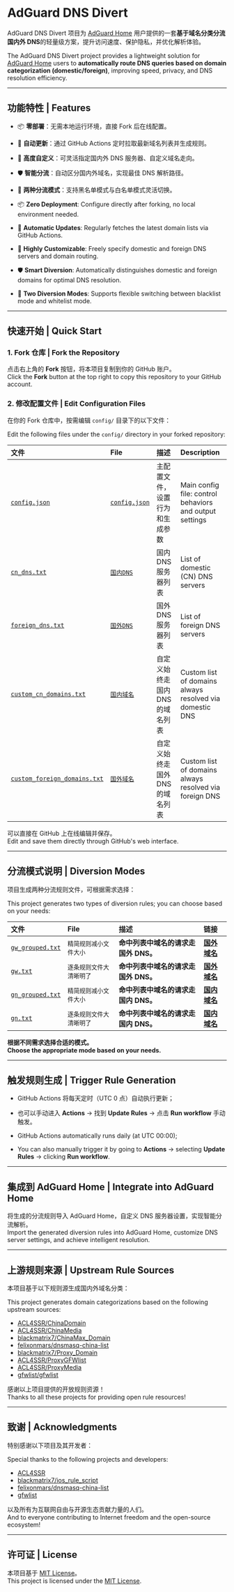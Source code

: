 # AdGuard DNS Divert

AdGuard DNS Divert 项目为 [AdGuard Home](https://github.com/AdguardTeam/AdGuardHome) 用户提供的一套**基于域名分类分流国内外 DNS**的轻量级方案，提升访问速度、保护隐私，并优化解析体验。

The AdGuard DNS Divert project provides a lightweight solution for [AdGuard Home](https://github.com/AdguardTeam/AdGuardHome) users to **automatically route DNS queries based on domain categorization (domestic/foreign)**, improving speed, privacy, and DNS resolution efficiency.

---

## 功能特性 | Features

- 📦 **零部署**：无需本地运行环境，直接 Fork 后在线配置。
- 🔄 **自动更新**：通过 GitHub Actions 定时拉取最新域名列表并生成规则。
- 🔧 **高度自定义**：可灵活指定国内外 DNS 服务器、自定义域名走向。
- 🛡 **智能分流**：自动区分国内外域名，实现最佳 DNS 解析路径。
- 📝 **两种分流模式**：支持黑名单模式与白名单模式灵活切换。

- 📦 **Zero Deployment**: Configure directly after forking, no local environment needed.
- 🔄 **Automatic Updates**: Regularly fetches the latest domain lists via GitHub Actions.
- 🔧 **Highly Customizable**: Freely specify domestic and foreign DNS servers and domain routing.
- 🛡 **Smart Diversion**: Automatically distinguishes domestic and foreign domains for optimal DNS resolution.
- 📝 **Two Diversion Modes**: Supports flexible switching between blacklist mode and whitelist mode.

---

## 快速开始 | Quick Start

### 1. Fork 仓库 | Fork the Repository

点击右上角的 **Fork** 按钮，将本项目复制到你的 GitHub 账户。  
Click the **Fork** button at the top right to copy this repository to your GitHub account.

### 2. 修改配置文件 | Edit Configuration Files

在你的 Fork 仓库中，按需编辑 `config/` 目录下的以下文件：

Edit the following files under the `config/` directory in your forked repository:

| 文件 | File | 描述 | Description |
|:---|:---|:---|:---|
| [`config.json`](config/config.json) | [`config.json`](config/config.json) | 主配置文件，设置行为和生成参数 | Main config file: control behaviors and output settings |
| [`cn_dns.txt`](config/cn_dns.txt) | [`国内DNS`](config/cn_dns.txt) | 国内 DNS 服务器列表 | List of domestic (CN) DNS servers |
| [`foreign_dns.txt`](config/foreign_dns.txt) | [`国外DNS`](config/foreign_dns.txt) | 国外 DNS 服务器列表 | List of foreign DNS servers |
| [`custom_cn_domains.txt`](config/custom_cn_domains.txt) | [`国内域名`](config/custom_cn_domains.txt) | 自定义始终走国内 DNS 的域名列表 | Custom list of domains always resolved via domestic DNS |
| [`custom_foreign_domains.txt`](config/custom_foreign_domains.txt) | [`国外域名`](config/custom_foreign_domains.txt) | 自定义始终走国外 DNS 的域名列表 | Custom list of domains always resolved via foreign DNS |

可以直接在 GitHub 上在线编辑并保存。  
Edit and save them directly through GitHub's web interface.

---

## 分流模式说明 | Diversion Modes

项目生成两种分流规则文件，可根据需求选择：

This project generates two types of diversion rules; you can choose based on your needs:

| 文件 | File | 描述 | 链接 |
|:---|:---|:---|:---|
| [`gw_grouped.txt`](dist/gw_grouped.txt) | `精简规则减小文件大小` | **命中列表中域名的请求走国外 DNS。** | **[国外域名](https://github.com/qq5460168/AdGuard-DNS-Divert/raw/refs/heads/main/dist/gw_grouped.txt)** |
| [`gw.txt`](dist/gw.txt)| `逐条规则文件大清晰明了` | **命中列表中域名的请求走国外 DNS。** | **[国外域名](https://raw.githubusercontent.com/qq5460168/AdGuard-DNS-Divert/refs/heads/main/dist/gw.txt)** |
|[ `gn_grouped.txt`](dist/gn_grouped.txt) | `精简规则减小文件大小` | **命中列表中域名的请求走国内 DNS。** | **[国内域名](https://github.com/qq5460168/AdGuard-DNS-Divert/raw/refs/heads/main/dist/gn_grouped.txt)** |
|[ `gn.txt`](dist/gw.txt) | `逐条规则文件大清晰明了` | **命中列表中域名的请求走国内 DNS。** | **[国内域名](https://github.com/qq5460168/AdGuard-DNS-Divert/raw/refs/heads/main/dist/gn.txt)** |

**根据不同需求选择合适的模式。**  
**Choose the appropriate mode based on your needs.**

---

## 触发规则生成 | Trigger Rule Generation

- GitHub Actions 将每天定时（UTC 0 点）自动执行更新；
- 也可以手动进入 **Actions** → 找到 **Update Rules** → 点击 **Run workflow** 手动触发。

- GitHub Actions automatically runs daily (at UTC 00:00);
- You can also manually trigger it by going to **Actions** → selecting **Update Rules** → clicking **Run workflow**.

---

## 集成到 AdGuard Home | Integrate into AdGuard Home

将生成的分流规则导入 AdGuard Home，自定义 DNS 服务器设置，实现智能分流解析。  
Import the generated diversion rules into AdGuard Home, customize DNS server settings, and achieve intelligent resolution.

---

## 上游规则来源 | Upstream Rule Sources

本项目基于以下规则源生成国内外域名分类：

This project generates domain categorizations based on the following upstream sources:

- [ACL4SSR/ChinaDomain](https://github.com/ACL4SSR/ACL4SSR)  
- [ACL4SSR/ChinaMedia](https://github.com/ACL4SSR/ACL4SSR)
- [blackmatrix7/ChinaMax_Domain](https://github.com/blackmatrix7/ios_rule_script)
- [felixonmars/dnsmasq-china-list](https://github.com/felixonmars/dnsmasq-china-list)
- [blackmatrix7/Proxy_Domain](https://github.com/blackmatrix7/ios_rule_script)
- [ACL4SSR/ProxyGFWlist](https://github.com/ACL4SSR/ACL4SSR)
- [ACL4SSR/ProxyMedia](https://github.com/ACL4SSR/ACL4SSR)
- [gfwlist/gfwlist](https://github.com/gfwlist/gfwlist)

感谢以上项目提供的开放规则资源！  
Thanks to all these projects for providing open rule resources!

---

## 致谢 | Acknowledgments

特别感谢以下项目及其开发者：

Special thanks to the following projects and developers:

- [ACL4SSR](https://github.com/ACL4SSR/ACL4SSR)
- [blackmatrix7/ios_rule_script](https://github.com/blackmatrix7/ios_rule_script)
- [felixonmars/dnsmasq-china-list](https://github.com/felixonmars/dnsmasq-china-list)
- [gfwlist](https://github.com/gfwlist/gfwlist)

以及所有为互联网自由与开源生态贡献力量的人们。  
And to everyone contributing to Internet freedom and the open-source ecosystem!

---

## 许可证 | License

本项目基于 [MIT License](LICENSE)。  
This project is licensed under the [MIT License](LICENSE).
